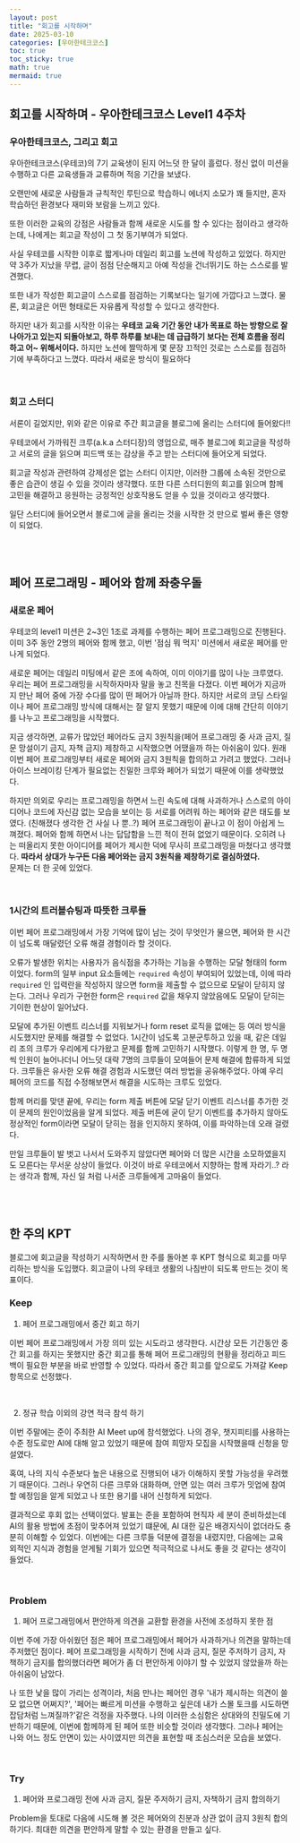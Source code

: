 ```yaml
---
layout: post
title: "회고를 시작하며"
date: 2025-03-10
categories: [우아한테크코스]
toc: true
toc_sticky: true
math: true
mermaid: true
---
```



## 회고를 시작하며 - 우아한테크코스 Level1 4주차

### 우아한테크코스, 그리고 회고

우아한테크코스(우테코)의 7기 교육생이 된지 어느덧 한 달이 흘렀다. 정신 없이 미션을 수행하고 다른 교육생들과 교류하며 적응 기간을 보냈다. 

오랜만에 새로운 사람들과 규칙적인 루틴으로 학습하니 에너지 소모가 꽤 들지만, 혼자 학습하던 환경보다 재미와 보람을 느끼고 있다.  
  
또한 이러한 교육의 강점은 사람들과 함께 새로운 시도를 할 수 있다는 점이라고 생각하는데, 나에게는 회고글 작성이 그 첫 동기부여가 되었다.

사실 우테코를 시작한 이후로 짧게나마 데일리 회고를 노션에 작성하고 있었다. 하지만 약 3주가 지났을 무렵, 글이 점점 단순해지고 아예 작성을 건너뛰기도 하는 스스로를 발견했다.

또한 내가 작성한 회고글이 스스로를 점검하는 기록보다는 일기에 가깝다고 느꼈다. 물론, 회고글은 어떤 형태로든 자유롭게 작성할 수 있다고 생각한다.

하지만 내가 회고를 시작한 이유는 **우테코 교육 기간 동안 내가 목표로 하는 방향으로 잘 나아가고 있는지 되돌아보고, 하루 하루를 보내는 데 급급하기 보다는 전체 흐름을 정리하고 어~ 위해서이다.** 하지만 노션에 짤막하게 몇 문장 끄적인 것로는 스스로를 점검하기에 부족하다고 느꼈다. 따라서 새로운 방식이 필요하다

<br>

### 회고 스터디

서론이 길었지만, 위와 같은 이유로 주간 회고글을 블로그에 올리는 스터디에 들어왔다!!

우테코에서 가까워진 크루(a.k.a 스터디장)의 영업으로, 매주 블로그에 회고글을 작성하고 서로의 글을 읽으며 피드백 또는 감상을 주고 받는 스터디에 들어오게 되었다. 

회고글 작성과 관련하여 강제성은 없는 스터디 이지만, 이러한 그룹에 소속된 것만으로 좋은 습관이 생길 수 있을 것이라 생각했다. 또한 다른 스터디원의 회고를 읽으며 함께 고민을 해결하고 응원하는 긍정적인 상호작용도 얻을 수 있을 것이라고 생각했다.  
  
일단 스터디에 들어오면서 블로그에 글을 올리는 것을 시작한 것 만으로 벌써 좋은 영향이 되었다.

<br>
<br>

## 페어 프로그래밍 - 페어와 함께 좌충우돌

### 새로운 페어

우테코의 level1 미션은 2~3인 1조로 과제를 수행하는 페어 프로그래밍으로 진행된다. 이미 3주 동안 2명의 페어와 함께 했고, 이번 '점심 뭐 먹지' 미션에서 새로운 페어를 만나게 되었다.

새로운 페어는 데일리 미팅에서 같은 조에 속하여, 이미 이야기를 많이 나눈 크루였다. 우리는 페어 프로그래밍을 시작하자마자 말을 놓고 친목을 다졌다. 이번 페어가 지금까지 만난 페어 중에 가장 수다를 많이 떤 페어가 아닐까 한다. 하지만 서로의 코딩 스타일이나 페어 프로그래밍 방식에 대해서는 잘 알지 못했기 때문에 이에 대해 간단히 이야기를 나누고 프로그래밍을 시작했다.

지금 생각하면, 교류가 많았던 페어라도 금지 3원칙을(페어 프로그래밍 중 사과 금지, 질문 망설이기 금지, 자책 금지) 제창하고 시작했으면 어땠을까 하는 아쉬움이 있다. 원래 이번 페어 프로그래밍부터 새로운 페어와 금지 3원칙을 합의하고 가려고 했었다. 그러나 아이스 브레이킹 단계가 필요없는 친밀한 크루와 페어가 되었기 때문에 이를 생략했었다.

하지만 의외로 우리는 프로그래밍을 하면서 느린 속도에 대해 사과하거나 스스로의 아이디어나 코드에 자신감 없는 모습을 보이는 등 서로를 어려워 하는 페어와 같은 태도를 보였다. (친해졌다 생각한 건 사실 나 뿐..?) 페어 프로그래밍이 끝나고 이 점이 아쉽게 느껴졌다. 페어와 함께 하면서 나는 답답함을 느낀 적이 전혀 없었기 때문이다. 오히려 나는 떠올리지 못한 아이디어를 페어가 제시한 덕에 무사히 프로그래밍을 마쳤다고 생각했다. **따라서 상대가 누구든 다음 페어와는 금지 3원칙을 제창하기로 결심하였다.**  
문제는 더 한 곳에 있었다.

<br>

### 1시간의 트러블슈팅과 따뜻한 크루들

이번 페어 프로그래밍에서 가장 기억에 많이 남는 것이 무엇인가 물으면, 페어와 한 시간이 넘도록 매달렸던 오류 해결 경험이라 할 것이다. 

오류가 발생한 위치는 사용자가 음식점을 추가하는 기능을 수행하는 모달 형태의 form이었다. form의 일부 input 요소들에는 `required` 속성이 부여되어 있었는데, 이에 따라 `required` 인 입력란을 작성하지 않으면 form을 제출할 수 없으므로 모달이 닫히지 않는다. 그러나 우리가 구현한 form은 `required` 값을 채우지 않았음에도 모달이 닫히는 기이한 현상이 일어났다.  
  
모달에 추가된 이벤트 리스너를 지워보거나 form reset 로직을 없애는 등 여러 방식을 시도했지만 문제를 해결할 수 없었다. 1시간이 넘도록 고분군투하고 있을 때, 같은 데일리 조의 크루가 우리에게 다가왔고 문제를 함께 고민하기 시작했다. 이렇게 한 명, 두 명씩 인원이 늘어나더니 어느덧 대략 7명의 크루들이 모여들어 문제 해결에 합류하게 되었다. 크루들은 유사한 오류 해결 경험과 시도했던 여러 방법을 공유해주었다. 아예 우리 페어의 코드를 직접 수정해보면서 해결을 시도하는 크루도 있었다.  
  
함께 머리를 맞댄 끝에, 우리는 form 제출 버튼에 모달 닫기 이벤트 리스너를 추가한 것이 문제의 원인이었음을 알게 되었다. 제출 버튼에 굳이 닫기 이벤트를 추가하지 않아도 정상적인 form이라면 모달이 닫히는 점을 인지하지 못하여, 이를 파악하는데 오래 걸렸다.

만일 크루들이 발 벗고 나서서 도와주지 않았다면 페어와 더 많은 시간을 소모하였을지도 모른다는 무서운 상상이 들었다. 이것이 바로 우테코에서 지향하는 함께 자라기..? 라는 생각과 함께, 자신 일 처럼 나서준 크루들에게 고마움이 들었다.

<br>
<br>

## 한 주의 KPT

블로그에 회고글을 작성하기 시작하면서 한 주를 돌아본 후 KPT 형식으로 회고를 마무리하는 방식을 도입했다. 회고글이 나의 우테코 생활의 나침반이 되도록 만드는 것이 목표이다.

### Keep

1. 페어 프로그래밍에서 중간 회고 하기

이번 페어 프로그래밍에서 가장 의미 있는 시도라고 생각한다. 시간상 모든 기간동안 중간 회고를 하지는 못했지만 중간 회고를 통해 페어 프로그래밍의 현황을 정리하고 피드백이 필요한 부분을 바로 반영할 수 있었다. 따라서 중간 회고를 앞으로도 가져갈 Keep 항목으로 선정했다.

<br>

2. 정규 학습 이외의 강연 적극 참석 하기

이번 주말에는 준이 주최한 AI Meet up에 참석했었다. 나의 경우, 챗지피티를 사용하는 수준 정도로만 AI에 대해 알고 있었기 때문에 참여 희망자 모집을 시작했을때 신청을 망설였다.

혹여, 나의 지식 수준보다 높은 내용으로 진행되어 내가 이해하지 못할 가능성을 우려했기 때문이다. 그러나 우연히 다른 크루와 대화하며, 안면 있는 여러 크루가 밋업에 참여할 예정임을 알게 되었고 나 또한 용기를 내어 신청하게 되었다.

결과적으로 후회 없는 선택이었다. 발표는 준을 포함하여 현직자 세 분이 준비하셨는데 AI의 활용 방법에 초점이 맞추어져 있었기 떄문에, AI 대한 깊은 배경지식이 없더라도 충분히 이해할 수 있었다. 이번에는 다른 크루들 덕분에 결정을 내렸지만, 다음에는 교육 외적인 지식과 경험을 얻게될 기회가 있으면 적극적으로 나서도 좋을 것 같다는 생각이 들었다.

<br>

### Problem

1. 페어 프로그래밍에서 편안하게 의견을 교환할 환경을 사전에 조성하지 못한 점

이번 주에 가장 아쉬웠던 점은 페어 프로그래밍에서 페어가 사과하거나 의견을 말하는데 주저했던 점이다. 페어 프로그래밍을 시작하기 전에 사과 금지, 질문 주저하기 금지, 자책하기 금지를 합의했더라면 페어가 좀 더 편안하게 이야기 할 수 있었지 않았을까 하는 아쉬움이 남았다. 

나 또한 낯을 많이 가리는 성격이라, 처음 만나는 페어인 경우 '내가 제시하는 의견이 쓸모 없으면 어쩌지?', '페어는 빠르게 미션을 수행하고 싶은데 내가 스몰 토크를 시도하면 잡담처럼 느껴질까?'같은 걱정을 자주했다. 나의 이러한 소심함은 상대와의 친밀도에 기반하기 때문에, 이번에 함께하게 된 페어 또한 비슷할 것이라 생각했다. 그러나 페어는 나와 어느 정도 안면이 있는 사이였지만 의견을 표현할 때 조심스러운 모습을 보였다. 

<br>

### Try

1. 페어와 프로그래밍 전에 사과 금지, 질문 주저하기 금지, 자책하기 금지 합의하기

Problem을 토대로 다음에 시도해 볼 것은 페어와의 친분과 상관 없이 금지 3원칙 합의하기다. 최대한 의견을 편안하게 말할 수 있는 환경을 만들고 싶다.

